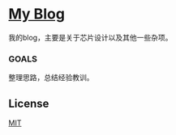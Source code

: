 # [My Blog](https://wkongzhu.github.io/)

我的blog，主要是关于芯片设计以及其他一些杂项。



### GOALS

整理思路，总结经验教训。




## License

[MIT](http://opensource.org/licenses/MIT)

